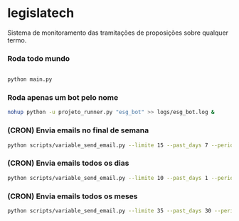 # legislatech
Sistema de monitoramento das tramitações de proposições sobre qualquer termo.

### Roda todo mundo

```bash

python main.py 

```

### Roda apenas um bot pelo nome

```bash
nohup python -u projeto_runner.py "esg_bot" >> logs/esg_bot.log &
```

### (CRON) Envia emails no final de semana

```bash
python scripts/variable_send_email.py --limite 15 --past_days 7 --periodicidade "week" >> .logs/weekly_email.log
```

### (CRON) Envia emails todos os dias

```bash
python scripts/variable_send_email.py --limite 10 --past_days 1 --periodicidade "day" >> .logs/day_email.log
```

### (CRON) Envia emails todos os meses

```bash
python scripts/variable_send_email.py --limite 35 --past_days 30 --periodicidade "month" >> .logs/month_email.log
```

